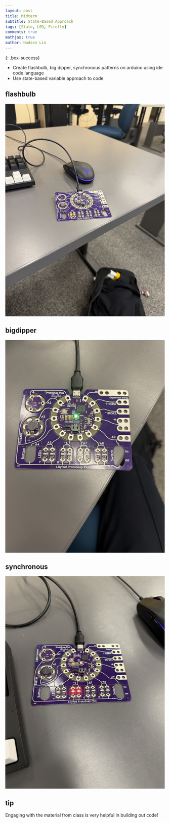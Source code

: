 ```yaml
---
layout: post
title: Midterm
subtitle: State-Based Approach
tags: [State, LED, Firefly]
comments: true
mathjax: true
author: Hudson Lin
---
```


{: .box-success}
- Create flashbulb, big dipper, synchronous patterns on arduino using ide code language
- Use state-based variable approach to code

## flashbulb
![vscode](https://raw.githubusercontent.com/huddylin2/huddylin2.github.io/master/assets/img/flashbulb.jpg)
## bigdipper
![vscode](https://raw.githubusercontent.com/huddylin2/huddylin2.github.io/master/assets/img/bigdipper.jpg)
## synchronous
![vscode](https://raw.githubusercontent.com/huddylin2/huddylin2.github.io/master/assets/img/firefly.jpg)
## tip
Engaging with the material from class is very helpful in building out code!

